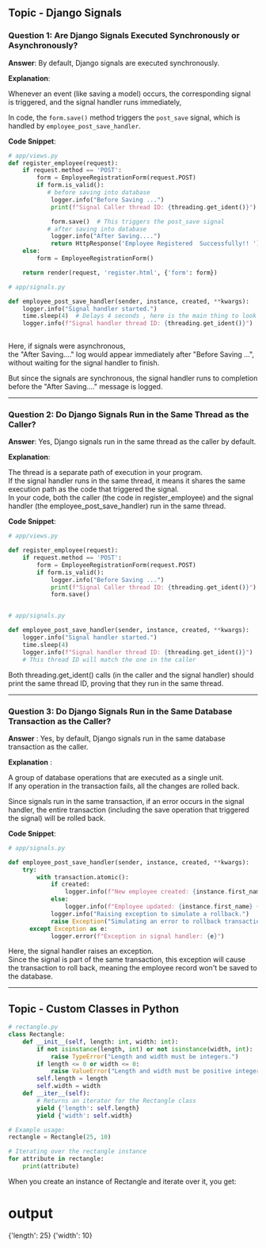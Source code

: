 ## Topic - Django Signals

### Question 1: Are Django Signals Executed Synchronously or Asynchronously?

**Answer**: By default, Django signals are executed synchronously.

**Explanation**:

 Whenever an event (like saving a model) occurs, the corresponding signal is triggered, and the signal handler runs immediately, 

In code, the `form.save()` method triggers the `post_save` signal, which is handled by `employee_post_save_handler`.

**Code Snippet**:

```python
# app/views.py
def register_employee(request):
    if request.method == 'POST':
        form = EmployeeRegistrationForm(request.POST)
        if form.is_valid():
           # before saving into database
            logger.info("Before Saving ...")
            print(f"Signal Caller thread ID: {threading.get_ident()}")

            form.save()  # This triggers the post_save signal
           # after saving into database
            logger.info("After Saving....")
            return HttpResponse('Employee Registered  Successfully!! ')
    else:
        form = EmployeeRegistrationForm()

    return render(request, 'register.html', {'form': form})

```

```python
# app/signals.py

def employee_post_save_handler(sender, instance, created, **kwargs):
    logger.info("Signal handler started.")
    time.sleep(4)  # Delays 4 seconds , here is the main thing to look at get , if it would had asynchronous it will go to the views.py it will be executing after caller code
    logger.info(f"Signal handler thread ID: {threading.get_ident()}")
    
```

Here, if signals were asynchronous, <br>
the "After Saving...." log would appear immediately after "Before Saving ...", <br>
without waiting for the signal handler to finish.<br>

But since the signals are synchronous, the signal handler runs to completion before the "After Saving...." message is logged.

------------------------------------------------------------------------------------------------------------------------------------------------------------------------------------------------------------------------------------------------------------------------------

### Question 2: Do Django Signals Run in the Same Thread as the Caller?

**Answer**: Yes, Django signals run in the same thread as the caller by default.

**Explanation**:

The thread is a separate path of execution in your program. <br>
If the signal handler runs in the same thread, it means it shares the same execution path as the code that triggered the signal.<br>
In your code, both the caller (the code in register_employee) and the signal handler (the employee_post_save_handler) run in the same thread.

**Code Snippet**:
```python
# app/views.py

def register_employee(request):
    if request.method == 'POST':
        form = EmployeeRegistrationForm(request.POST)
        if form.is_valid():
            logger.info("Before Saving ...")
            print(f"Signal Caller thread ID: {threading.get_ident()}")  # it will print Caller Thread id
            form.save()
```
```python

# app/signals.py

def employee_post_save_handler(sender, instance, created, **kwargs):
    logger.info("Signal handler started.")
    time.sleep(4)
    logger.info(f"Signal handler thread ID: {threading.get_ident()}")     # Signal Handler Thread id
    # This thread ID will match the one in the caller


```

Both threading.get_ident() calls  (in the caller and the signal handler)  should print the same thread ID, proving that they run in the same thread.

------------------------------------------------------------------------------------------------------------------------------------------------------------------------------------------------------------------------------------------------------------------------------

### Question 3: Do Django Signals Run in the Same Database Transaction as the Caller?

**Answer** : Yes, by default, Django signals run in the same database transaction as the caller.

**Explanation** :

A group of database operations that are executed as a single unit.<br>
If any operation in the transaction fails, all the changes are rolled back.<br>

Since signals run in the same transaction, if an error occurs in the signal handler, the entire transaction (including the save operation that triggered the signal) will be rolled back.

**Code Snippet**:
```python
# app/signals.py

def employee_post_save_handler(sender, instance, created, **kwargs):
    try:
        with transaction.atomic():
            if created:
                logger.info(f"New employee created: {instance.first_name} {instance.last_name}")
            else:
                logger.info(f"Employee updated: {instance.first_name} {instance.last_name}")
            logger.info("Raising exception to simulate a rollback.")
            raise Exception("Simulating an error to rollback transaction")
      except Exception as e:  
            logger.error(f"Exception in signal handler: {e}")     

```

Here, the signal handler raises an exception.<br>Since the signal is part of the same transaction, this exception will cause the transaction to roll back, meaning the employee record won't be saved to the database.



----------------------------------------------------------------------------------------------------------------------------

## Topic  - Custom Classes in Python

```python
# rectangle.py
class Rectangle:
    def __init__(self, length: int, width: int):
        if not isinstance(length, int) or not isinstance(width, int):
            raise TypeError("Length and width must be integers.")
        if length <= 0 or width <= 0:
            raise ValueError("Length and width must be positive integers.")
        self.length = length
        self.width = width
    def __iter__(self):
        # Returns an iterator for the Rectangle class
        yield {'length': self.length}
        yield {'width': self.width}

# Example usage:
rectangle = Rectangle(25, 10)

# Iterating over the rectangle instance
for attribute in rectangle:
    print(attribute)

```
When you create an instance of Rectangle and iterate over it, you get:

# output


{'length': 25}
{'width': 10}



  
            


            

            


